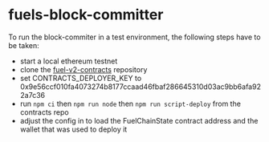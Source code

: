 # fuels-block-committer

To run the block-commiter in a test environment, the following steps have to be taken:

- start a local ethereum testnet
- clone the [fuel-v2-contracts](https://github.com/FuelLabs/fuel-v2-contracts/tree/master) repository
- set CONTRACTS_DEPLOYER_KEY to 0x9e56ccf010fa4073274b8177ccaad46fbaf286645310d03ac9bb6afa922a7c36
- run `npm ci` then `npm run node` then `npm run script-deploy` from the contracts repo
- adjust the config in to load the FuelChainState contract address and the wallet that was used to deploy it
